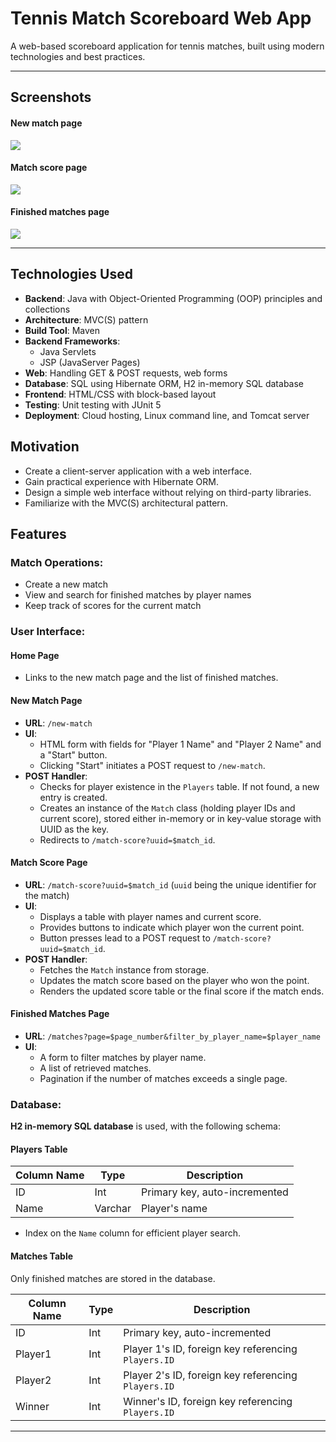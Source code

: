 # Tennis Match Scoreboard Web App

A web-based scoreboard application for tennis matches, built using modern technologies and best practices.

---

## Screenshots

#### New match page
![](https://i.ibb.co/d600gdj/Screenshot-2023-10-27-200136.png)

#### Match score page
![](https://i.ibb.co/R6006b4/Screenshot-2023-10-27-200201.png)

#### Finished matches page
![](https://i.ibb.co/fNPQBc0/Screenshot-2023-10-27-200300.png)

---

## Technologies Used

- **Backend**: Java with Object-Oriented Programming (OOP) principles and collections
- **Architecture**: MVC(S) pattern
- **Build Tool**: Maven
- **Backend Frameworks**:
  - Java Servlets
  - JSP (JavaServer Pages)
- **Web**: Handling GET & POST requests, web forms
- **Database**: SQL using Hibernate ORM, H2 in-memory SQL database
- **Frontend**: HTML/CSS with block-based layout
- **Testing**: Unit testing with JUnit 5
- **Deployment**: Cloud hosting, Linux command line, and Tomcat server

## Motivation

- Create a client-server application with a web interface.
- Gain practical experience with Hibernate ORM.
- Design a simple web interface without relying on third-party libraries.
- Familiarize with the MVC(S) architectural pattern.

## Features

### Match Operations:

- Create a new match
- View and search for finished matches by player names
- Keep track of scores for the current match

### User Interface:

#### Home Page

- Links to the new match page and the list of finished matches.

#### New Match Page

- **URL**: `/new-match`
- **UI**:
  - HTML form with fields for "Player 1 Name" and "Player 2 Name" and a "Start" button.
  - Clicking "Start" initiates a POST request to `/new-match`.
- **POST Handler**:
  - Checks for player existence in the `Players` table. If not found, a new entry is created.
  - Creates an instance of the `Match` class (holding player IDs and current score), stored either in-memory or in key-value storage with UUID as the key.
  - Redirects to `/match-score?uuid=$match_id`.

#### Match Score Page

- **URL**: `/match-score?uuid=$match_id` (`uuid` being the unique identifier for the match)
- **UI**:
  - Displays a table with player names and current score.
  - Provides buttons to indicate which player won the current point.
  - Button presses lead to a POST request to `/match-score?uuid=$match_id`.
- **POST Handler**:
  - Fetches the `Match` instance from storage.
  - Updates the match score based on the player who won the point.
  - Renders the updated score table or the final score if the match ends.

#### Finished Matches Page

- **URL**: `/matches?page=$page_number&filter_by_player_name=$player_name`
- **UI**:
  - A form to filter matches by player name.
  - A list of retrieved matches.
  - Pagination if the number of matches exceeds a single page.

### Database:

**H2 in-memory SQL database** is used, with the following schema:

#### Players Table

| Column Name | Type     | Description                                  |
|-------------|----------|----------------------------------------------|
| ID          | Int      | Primary key, auto-incremented                |
| Name        | Varchar  | Player's name                                |

- Index on the `Name` column for efficient player search.

#### Matches Table

Only finished matches are stored in the database.

| Column Name | Type     | Description                                           |
|-------------|----------|-------------------------------------------------------|
| ID          | Int      | Primary key, auto-incremented                         |
| Player1     | Int      | Player 1's ID, foreign key referencing `Players.ID`    |
| Player2     | Int      | Player 2's ID, foreign key referencing `Players.ID`    |
| Winner      | Int      | Winner's ID, foreign key referencing `Players.ID`      |

---



